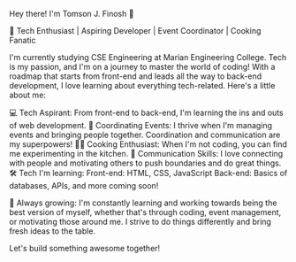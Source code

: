 Hey there! I'm Tomson J. Finosh 👋

🚀 Tech Enthusiast | Aspiring Developer | Event Coordinator | Cooking Fanatic

I'm currently studying CSE Engineering at Marian Engineering College. Tech is my passion, and I'm on a journey to master the world of coding! With a roadmap that starts from front-end and leads all the way to back-end development, I love learning about everything tech-related. Here's a little about me:

💻 Tech Aspirant: From front-end to back-end, I'm learning the ins and outs of web development.
🎯 Coordinating Events: I thrive when I'm managing events and bringing people together. Coordination and communication are my superpowers!
👨‍🍳 Cooking Enthusiast: When I'm not coding, you can find me experimenting in the kitchen.
💬 Communication Skills: I love connecting with people and motivating others to push boundaries and do great things.
🛠️ Tech I'm learning:
Front-end: HTML, CSS, JavaScript
Back-end: Basics of databases, APIs, and more coming soon!

🌱 Always growing:
I'm constantly learning and working towards being the best version of myself, whether that's through coding, event management, or motivating those around me. I strive to do things differently and bring fresh ideas to the table.


Let's build something awesome together!
